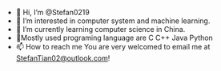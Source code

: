 - 👋 Hi, I’m @Stefan0219
- 👀 I’m interested in computer system and machine learning.
- 🌱 I’m currently learning computer science in China.
- 💞️Mostly used programing language are C C++ Java Python
- 📫 How to reach me 
  You are very welcomed to email me at StefanTian02@outlook.com!

<!---
Stefan0219/Stefan0219 is a ✨ special ✨ repository because its `README.md` (this file) appears on your GitHub profile.
You can click the Preview link to take a look at your changes.
--->
